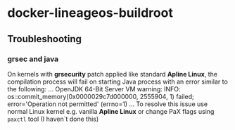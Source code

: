 # docker-lineageos-buildroot

## Troubleshooting
### grsec and java
On kernels with **grsecurity** patch applied like standard **Apline Linux**, the compilation process will fail on starting Java process with an error similar to the following:
...
OpenJDK 64-Bit Server VM warning: INFO: os::commit_memory(0x0000029c7d000000, 2555904, 1) failed; error='Operation not permitted' (errno=1)
...
To resolve this issue use normal Linux kernel e.g. vanilla **Apline Linux** or change PaX flags using `paxctl` tool (I haven`t done this)